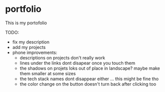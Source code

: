 # portfolio

This is my portofolio

TODO: 
- fix my description
- add my projects
- phone improvements:
  - descriptions on projects don't really work
  - lines under the links dont disapear once you touch them
  - the shadows on projets loks out of place in landscape?
    maybe make them smaller at some sizes
  - the tech stack names dont disappear either ... this might be fine tho
  - the color change on the button doesn't turn back after clicking too
